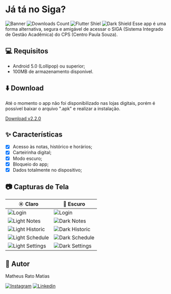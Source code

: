 # Já tá no Siga?
![Banner](https://github.com/matheusrmatias/SigaLogin/assets/115509118/ed9cb8d6-4234-42d4-a5d8-022785b7adce)
![Downloads Count](https://img.shields.io/github/downloads/matheusrmatias/sigalogin/total)
![Flutter Shiel](https://img.shields.io/badge/Flutter-02569B?style=for-the-badge&logo=flutter&logoColor=white)
![Dark Shield](https://img.shields.io/badge/Dart-0175C2?style=for-the-badge&logo=dart&logoColor=white)
Esse app é uma forma alternativa, segura e amigável de acessar o SIGA (Sistema Integrado de Gestão Acadêmica) do CPS (Centro Paula Souza).

## 💻 Requisitos

- Android 5.0 (Lollipop) ou superior;
- 100MB de armazenamento disponível.

## ⬇️ Download
Até o momento o app não foi disponibilizado nas lojas digitais, porém é possível baixar o arquivo ".apk" e realizar a instalação.

[Download v2.2.0](https://github.com/matheusrmatias/SigaLogin/releases/download/v2.2.0/Ja_ta_no_Siga_v2.2.0.apk)


## ✨ Características

- [x] Acesso às notas, histórico e horários;
- [x] Carteirinha digital;
- [x] Modo escuro;
- [x] Bloqueio do app;
- [x] Dados totalmente no dispositivo;

## 📷 Capturas de Tela

| ☀️ Claro                          | 🌙 Escuro                         |
| --------------------------------- | --------------------------------- |
|![Login](https://github.com/matheusrmatias/SigaLogin/assets/115509118/49b8332a-4f65-44a4-8b81-b0620f0aa73d)|![Login](https://github.com/matheusrmatias/SigaLogin/assets/115509118/49b8332a-4f65-44a4-8b81-b0620f0aa73d)|
|![Light Notes](https://github.com/matheusrmatias/SigaLogin/assets/115509118/550b3942-1525-400e-91c8-327e3d1583d7)|![Dark Notes](https://github.com/matheusrmatias/SigaLogin/assets/115509118/d9654a29-f7d9-42cb-8651-0eb45d9bcca3)|
|![Light Historic](https://github.com/matheusrmatias/SigaLogin/assets/115509118/84712643-52ee-4c52-9bf3-869b88c3f031)|![Dark Historic](https://github.com/matheusrmatias/SigaLogin/assets/115509118/16765d3c-2d96-4e1e-ad61-1a8107ce1f3c)|
|![Light Schedule](https://github.com/matheusrmatias/SigaLogin/assets/115509118/abe4be60-6793-4f99-928b-28a529ba09d3)|![Dark Schedule](https://github.com/matheusrmatias/SigaLogin/assets/115509118/48f076c3-a785-469e-9d4b-ff4f4fbbba33)|
|![Light Settings](https://github.com/matheusrmatias/SigaLogin/assets/115509118/4220f5be-1607-47c8-9108-e3cecc28ff4e)|![Dark Settings](https://github.com/matheusrmatias/SigaLogin/assets/115509118/726cc0c9-ef5d-4303-ac44-cfb75be6e987)|


## 🐀 Autor
Matheus Rato Matias

[![Instagram](https://img.shields.io/badge/Instagram-E4405F?style=for-the-badge&logo=instagram&logoColor=white)](https://www.instagram.com/matheusrmatias/)
[![Linkedin](https://img.shields.io/badge/LinkedIn-0077B5?style=for-the-badge&logo=linkedin&logoColor=white)](https://www.linkedin.com/in/matheusrmatias/)

